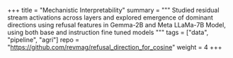+++
title = "Mechanistic Interpretability"
summary = """
Studied residual stream activations across layers and explored emergence of dominant directions using refusal features
in Gemma-2B and Meta LLaMa-7B Model, using both base and instruction fine tuned models
"""
tags = ["data", "pipeline", "agri"]
repo = "https://github.com/revmag/refusal_direction_for_cosine"
weight = 4
+++

